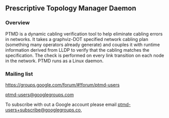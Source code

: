 Prescriptive Topology Manager Daemon
------------------------------------

### Overview

PTMD is a dynamic cabling verification tool to help eliminate cabling
errors in networks. It takes a graphviz-DOT specified network cabling
plan (something many operators already generate) and couples it with
runtime information derived from LLDP to verify that the cabling
matches the specification. The check is performed on every link
transition on each node in the network. PTMD runs as a Linux daemon.

### Mailing list

https://groups.google.com/forum/#!forum/ptmd-users

ptmd-users@googlegroups.com

To subscribe with out a Google account please email ptmd-users+subscribe@googlegroups.co,
